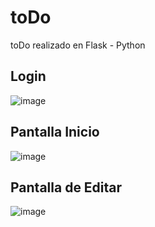 # toDo
toDo realizado en Flask - Python


## Login
![image](https://user-images.githubusercontent.com/23177282/113449815-41b22880-93c4-11eb-84ae-c907abd5c654.png)


## Pantalla Inicio
![image](https://user-images.githubusercontent.com/23177282/113449901-72925d80-93c4-11eb-9b35-dfa12f5e0169.png)


## Pantalla de Editar
![image](https://user-images.githubusercontent.com/23177282/113450045-bc7b4380-93c4-11eb-8698-976877d909d0.png)


